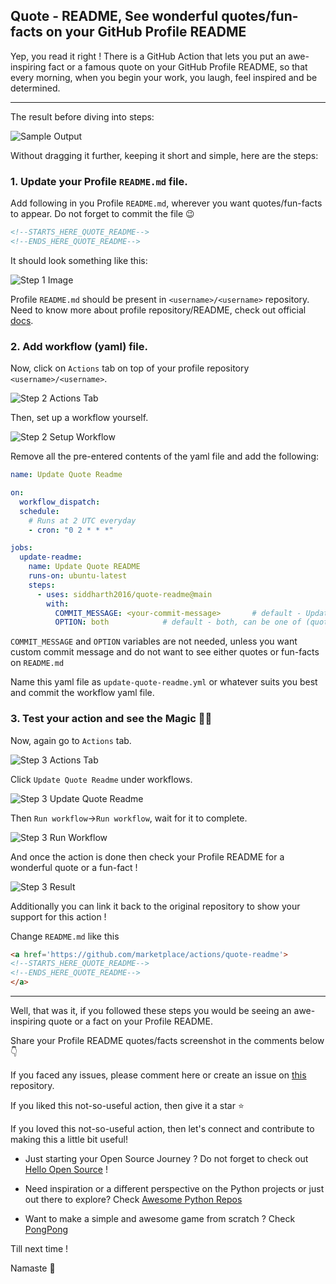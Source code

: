 ## Quote - README, See wonderful quotes/fun-facts on your GitHub Profile README

Yep, you read it right ! There is a GitHub Action that lets you put an awe-inspiring fact or a famous quote on your GitHub Profile README, so that every morning, when you begin your work, you laugh, feel inspired and be determined.

---

The result before diving into steps:

![Sample Output](https://cdn.hashnode.com/res/hashnode/image/upload/v1607754600750/tvDGCLguE.png)


Without dragging it further, keeping it short and simple, here are the steps:

### 1. Update your Profile `README.md` file. 

Add following in you Profile `README.md`, wherever you want quotes/fun-facts to appear. Do not forget to commit the file 😉

```html
<!--STARTS_HERE_QUOTE_README-->
<!--ENDS_HERE_QUOTE_README-->
```

It should look something like this:

![Step 1 Image](https://cdn.hashnode.com/res/hashnode/image/upload/v1607754671536/gjVQcYmY9.png)

Profile `README.md` should be present in `<username>/<username>` repository. Need to know more about profile repository/README, check out official [docs](https://docs.github.com/en/free-pro-team@latest/github/setting-up-and-managing-your-github-profile/managing-your-profile-readme).

### 2. Add workflow (yaml) file.

Now, click on `Actions` tab on top of your profile repository `<username>/<username>`.

![Step 2 Actions Tab](https://cdn.hashnode.com/res/hashnode/image/upload/v1607754761331/BjkM814vx.png)


Then, set up a workflow yourself.

![Step 2 Setup Workflow](https://cdn.hashnode.com/res/hashnode/image/upload/v1607754800999/pQPyBFYBH.png)


Remove all the pre-entered contents of the yaml file and add the following:

```yaml
name: Update Quote Readme

on:
  workflow_dispatch:
  schedule:
    # Runs at 2 UTC everyday
    - cron: "0 2 * * *"

jobs:
  update-readme:
    name: Update Quote README
    runs-on: ubuntu-latest
    steps:
      - uses: siddharth2016/quote-readme@main
        with:
          COMMIT_MESSAGE: <your-commit-message>       # default - Update with quote-readme
          OPTION: both            # default - both, can be one of (quote, funfact, both), if 'both' then will display either a quote or a fact
```

`COMMIT_MESSAGE` and `OPTION` variables are not needed, unless you want custom commit message and do not want to see either quotes or fun-facts on `README.md`

Name this yaml file as `update-quote-readme.yml` or whatever suits you best and commit the workflow yaml file.

### 3. Test your action and see the Magic 🧙‍♂️

Now, again go to `Actions` tab.

![Step 3 Actions Tab](https://cdn.hashnode.com/res/hashnode/image/upload/v1607754874022/8QH0uImma.png)


Click `Update Quote Readme` under workflows.

![Step 3 Update Quote Readme](https://cdn.hashnode.com/res/hashnode/image/upload/v1607754901918/fR4TJyl9b.png)


Then `Run workflow`->`Run workflow`, wait for it to complete.

![Step 3 Run Workflow](https://cdn.hashnode.com/res/hashnode/image/upload/v1607754929095/xxocyyA2G.png)


And once the action is done then check your Profile README for a wonderful quote or a fun-fact !

![Step 3 Result](https://cdn.hashnode.com/res/hashnode/image/upload/v1607754951620/yi4mJoh8_.png)


Additionally you can link it back to the original repository to show your support for this action !

Change `README.md` like this

```html
<a href='https://github.com/marketplace/actions/quote-readme'>
<!--STARTS_HERE_QUOTE_README-->
<!--ENDS_HERE_QUOTE_README-->
</a>
```

---

Well, that was it, if you followed these steps you would be seeing an awe-inspiring quote or a fact on your Profile README.

Share your Profile README quotes/facts screenshot in the comments below 👇

If you faced any issues, please comment here or create an issue on [this](https://github.com/siddharth2016/quote-readme) repository.

If you liked this not-so-useful action, then give it a star ⭐

If you loved this not-so-useful action, then let's connect and contribute to making this a little bit useful!

- Just starting your Open Source Journey ? Do not forget to check out [Hello Open Source](https://github.com/siddharth2016/hello-open-source) !

- Need inspiration or a different perspective on the Python projects or just out there to explore? Check [Awesome Python Repos](https://github.com/siddharth2016/awesome-python-repos)

- Want to make a simple and awesome game from scratch ? Check [PongPong](https://github.com/siddharth2016/PongPong)

Till next time !

Namaste 🙏